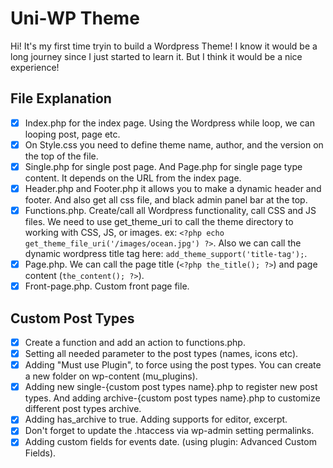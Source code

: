 # Uni-WP Theme

Hi! It's my first time tryin to build a Wordpress Theme! I know it would be a long journey since I just started to learn it. But I think it would be a nice experience!

## File Explanation

-  [x] Index.php for the index page. Using the Wordpress while loop, we can looping post, page etc.
-  [x] On Style.css you need to define theme name, author, and the version on the top of the file.
-  [x] Single.php for single post page. And Page.php for single page type content. It depends on the URL from the index page.
-  [x] Header.php and Footer.php it allows you to make a dynamic header and footer. And also get all css file, and black admin panel bar at the top.
-  [x] Functions.php. Create/call all Wordpress functionality, call CSS and JS files. We need to use get_theme_uri to call the theme directory to working with CSS, JS, or images. ex: `<?php echo get_theme_file_uri('/images/ocean.jpg') ?>`. Also we can call the dynamic wordpress title tag here: `add_theme_support('title-tag');`.
-  [x] Page.php. We can call the page title (`<?php the_title(); ?>`) and page content (`the_content(); ?>`).
-  [x] Front-page.php. Custom front page file.

## Custom Post Types

-  [x] Create a function and add an action to functions.php.
-  [x] Setting all needed parameter to the post types (names, icons etc).
-  [x] Adding "Must use Plugin", to force using the post types. You can create a new folder on wp-content (mu_plugins).
-  [x] Adding new single-{custom post types name}.php to register new post types. And adding archive-{custom post types name}.php to customize different post types archive.
-  [x] Adding has_archive to true. Adding supports for editor, excerpt.
-  [x] Don't forget to update the .htaccess via wp-admin setting permalinks.
-  [x] Adding custom fields for events date. (using plugin: Advanced Custom Fields).
